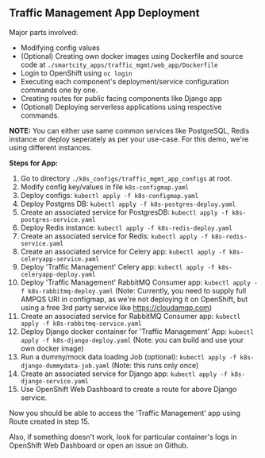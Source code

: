 ## Traffic Management App Deployment

Major parts involved:

- Modifying config values
- (Optional) Creating own docker images using Dockerfile and source code at `./smartcity_apps/traffic_mgmt/web_app/Dockerfile`
- Login to OpenShift using `oc login`
- Executing each component's deployment/service configuration commands one by one.
- Creating routes for public facing components like Django app
- (Optional) Deploying serverless applications using respective commands.


**NOTE:** You can either use same common services like PostgreSQL, Redis instance or deploy seperately as per your use-case. For this demo, we're using different instances.

**Steps for App:**

1. Go to directory `./k8s_configs/traffic_mgmt_app_configs` at root.
2. Modify config key/values in file `k8s-configmap.yaml`
3. Deploy configs: `kubectl apply -f k8s-configmap.yaml`
4. Deploy Postgres DB: `kubectl apply -f k8s-postgres-deploy.yaml`
5. Create an associated service for PostgresDB: `kubectl apply -f k8s-postgres-service.yaml`
6. Deploy Redis instance: `kubectl apply -f k8s-redis-deploy.yaml`
7. Create an associated service for Redis: `kubectl apply -f k8s-redis-service.yaml`
8. Create an associated service for Celery app: `kubectl apply -f k8s-celeryapp-service.yaml`
9. Deploy 'Traffic Management' Celery app: `kubectl apply -f k8s-celeryapp-deploy.yaml`
10. Deploy 'Traffic Management' RabbitMQ Consumer app: `kubectl apply -f k8s-rabbitmq-deploy.yaml` (Note: Currently, you need to supply full AMPQS URI in configmap, as we're not deploying it on OpenShift, but using a free 3rd party service like https://cloudamqp.com)
11. Create an associated service for RabbitMQ Consumer app: `kubectl apply -f k8s-rabbitmq-service.yaml`
12. Deploy Django docker container for 'Traffic Management' App: `kubectl apply -f k8s-django-deploy.yaml` (Note: you can build and use your own docker image)
13. Run a dummy/mock data loading Job (optional): `kubectl apply -f k8s-django-dummydata-job.yaml` (Note: this runs only once)
14. Create an associated service for Django app: `kubectl apply -f k8s-django-service.yaml`
15. Use OpenShift Web Dashboard to create a route for above Django service.


Now you should be able to access the 'Traffic Management' app using Route created in step 15.

Also, if something doesn't work, look for particular container's logs in OpenShift Web Dashboard or open an issue on Github.
